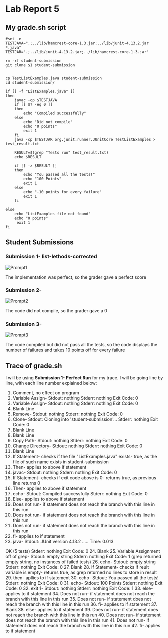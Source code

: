 # Lab Report 5

## My grade.sh script
```
#set -e
TESTJAVA=".;../lib/hamcrest-core-1.3.jar;../lib/junit-4.13.2.jar *.java"
TESTJAR=".;../lib/junit-4.13.2.jar;../lib/hamcrest-core-1.3.jar"

rm -rf student-submission
git clone $1 student-submission


cp TestListExamples.java student-submission
cd student-submission/

if [[ -f "ListExamples.java" ]]
then 
    javac -cp $TESTJAVA 
    if [[ $? -eq 0 ]]
    then
        echo "Compiled successfully"
    else 
        echo "Did not compile"
        echo "0 points"
        exit 1
    fi
    java -cp $TESTJAR org.junit.runner.JUnitCore TestListExamples > test_result.txt

    RESULT=$(grep "Tests run" test_result.txt)
    echo $RESULT

    if [[ -z $RESULT ]]
    then
        echo "You passed all the tests!"
        echo "100 Points"
        exit 1
    else
        echo "-10 points for every failure"
        exit 1
    fi

else
    echo "ListExamples file not found"
    echo "0 points"
     exit 1
fi
```

## Student Submissions

### Submission 1- list-lethods-corrected
![Prompt1](https://user-images.githubusercontent.com/70072541/204251294-bbbf0324-1b9a-4a3e-a80b-51f1d4b92fa1.png)

The implementation was perfect, so the grader gave a perfect score
### Submission 2- 
![Prompt2](https://user-images.githubusercontent.com/70072541/204251370-de2f7026-a0be-4452-ad1a-c00b964fd900.png)

The code did not compile, so the grader gave a 0
### Submission 3- 
![Prompt3](https://user-images.githubusercontent.com/70072541/204251411-19a84ce2-bf92-4d50-8d1e-c78f7a4146eb.png)

The code compiled but did not pass all the tests, so the code displays the number of failures and takes 10 points off for every failure

## Trace of grade.sh
I will be using **Submission 1- Perfect Run** for my trace. I will be going line by line, with each line number explained below:
1. Comment, no effect on program
2. Variable Assign- Stdout: nothing Stderr: nothing Exit Code: 0
3. Variable Assign- Stdout: nothing Stderr: nothing Exit Code: 0
4. Blank Line
5. Remove- Stdout: nothing Stderr: nothing Exit Code: 0
6. Clone- Stdout: Cloning into 'student-submission'... Stderr: nothing Exit Code: 0
7. Blank Line
8. Blank Line
9. Copy Path- Stdout: nothing Stderr: nothing Exit Code: 0
10. Change Directory- Stdout: nothing Stderr: nothing Exit Code: 0
11. Blank Line
12. If Statement- checks if the file "ListExamples.java" exists- true, as the file of such name exists in student-submission
13. Then- applies to above if statement
14. javac- Stdout: nothing Stderr: nothing Exit Code: 0
15. If Statement- checks if exit code above is 0- returns true, as previous line returns 0
16. Then- applies to above if statement
17. echo- Stdout: Compiled successfully Stderr: nothing Exit Code: 0
18. Else- applies to above if statement
19. Does not run- if statement does not reach the branch with this line in this run
20. Does not run- if statement does not reach the branch with this line in this run
21. Does not run- if statement does not reach the branch with this line in this run
22. fi- applies to if statement
23. java- Stdout: 
JUnit version 4.13.2
.....
Time: 0.013

OK (5 tests) 
Stderr: nothing Exit Code: 0
24. Blank 
25. Variable Assignment off of grep- Stdout: empty string Stderr: nothing Exit Code: 1 (grep returned empty string, no instances of failed tests)
26. echo- Stdout: empty string Stderr: nothing Exit Code: 0
27. Blank
28. If Statement- checks if reult variable is empty- returns true, as grep returned no lines to store in result
29. then- apllies to if statement
30. echo- Stdout: You passed all the tests! Stderr: nothing Exit Code: 0
31. echo- Stdout: 100 Points Stderr: nothing Exit Code: 0
32. exit 1- Stdout: nothing Stderr: nothing Exit Code: 1
33. else- applies to if statement
34. Does not run- if statement does not reach the branch with this line in this run
35. Does not run- if statement does not reach the branch with this line in this run
36. fi- applies to if statement
37. Blank
38. else- applies to if statement
39. Does not run- if statement does not reach the branch with this line in this run
40. Does not run- if statement does not reach the branch with this line in this run
41. Does not run- if statement does not reach the branch with this line in this run
42. fi- applies to if statement
